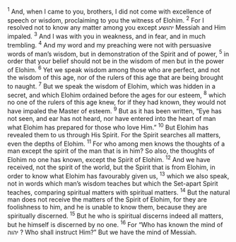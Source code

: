 <sup>1</sup> And, when I came to you, brothers, I did not come with excellence of speech or wisdom, proclaiming to you the witness of Elohim.
<sup>2</sup> For I resolved not to know any matter among you except יהושע Messiah and Him impaled.
<sup>3</sup> And I was with you in weakness, and in fear, and in much trembling.
<sup>4</sup> And my word and my preaching were not with persuasive words of man’s wisdom, but in demonstration of the Spirit and of power,
<sup>5</sup> in order that your belief should not be in the wisdom of men but in the power of Elohim.
<sup>6</sup> Yet we speak wisdom among those who are perfect, and not the wisdom of this age, nor of the rulers of this age that are being brought to naught.
<sup>7</sup> But we speak the wisdom of Elohim, which was hidden in a secret, and which Elohim ordained before the ages for our esteem,
<sup>8</sup> which no one of the rulers of this age knew, for if they had known, they would not have impaled the Master of esteem.
<sup>9</sup> But as it has been written, “Eye has not seen, and ear has not heard, nor have entered into the heart of man what Elohim has prepared for those who love Him.”
<sup>10</sup> But Elohim has revealed them to us through His Spirit. For the Spirit searches all matters, even the depths of Elohim.
<sup>11</sup> For who among men knows the thoughts of a man except the spirit of the man that is in him? So also, the thoughts of Elohim no one has known, except the Spirit of Elohim.
<sup>12</sup> And we have received, not the spirit of the world, but the Spirit that is from Elohim, in order to know what Elohim has favourably given us,
<sup>13</sup> which we also speak, not in words which man’s wisdom teaches but which the Set-apart Spirit teaches, comparing spiritual matters with spiritual matters.
<sup>14</sup> But the natural man does not receive the matters of the Spirit of Elohim, for they are foolishness to him, and he is unable to know them, because they are spiritually discerned.
<sup>15</sup> But he who is spiritual discerns indeed all matters, but he himself is discerned by no one.
<sup>16</sup> For “Who has known the mind of יהוה ? Who shall instruct Him?” But we have the mind of Messiah.
